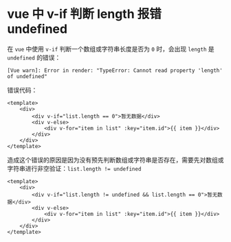 # vue 中 v-if 判断 length 报错 undefined

在 `vue` 中使用 `v-if` 判断一个数组或字符串长度是否为 `0` 时，会出现 `length` 是 `undefined` 的错误：

`[Vue warn]: Error in render: "TypeError: Cannot read property 'length' of undefined"`

错误代码：

```vue
<template>
    <div>
        <div v-if="list.length == 0">暂无数据</div>
        <div v-else>
            <div v-for="item in list" :key="item.id">{{ item }}</div>
        </div>
    </div>
</template>
```

造成这个错误的原因是因为没有预先判断数组或字符串是否存在，需要先对数组或字符串进行非空验证：`list.length != undefined`

```vue
<template>
    <div>
        <div v-if="list.length != undefined && list.length == 0">暂无数据</div>
        <div v-else>
            <div v-for="item in list" :key="item.id">{{ item }}</div>
        </div>
    </div>
</template>
```
